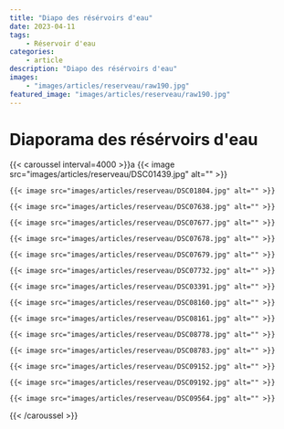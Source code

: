 ```yaml
---
title: "Diapo des résérvoirs d'eau"
date: 2023-04-11
tags: 
    - Réservoir d'eau
categories:
    - article
description: "Diapo des résérvoirs d'eau"
images:
    - "images/articles/reserveau/raw190.jpg"
featured_image: "images/articles/reserveau/raw190.jpg"
--- 
```

# Diaporama des résérvoirs d'eau

{{< caroussel interval=4000 >}}a
    {{< image src="images/articles/reserveau/DSC01439.jpg" alt="" >}} 

    {{< image src="images/articles/reserveau/DSC01804.jpg" alt="" >}} 

    {{< image src="images/articles/reserveau/DSC07638.jpg" alt="" >}} 

    {{< image src="images/articles/reserveau/DSC07677.jpg" alt="" >}} 

    {{< image src="images/articles/reserveau/DSC07678.jpg" alt="" >}} 

    {{< image src="images/articles/reserveau/DSC07679.jpg" alt="" >}} 

    {{< image src="images/articles/reserveau/DSC07732.jpg" alt="" >}} 

    {{< image src="images/articles/reserveau/DSC03391.jpg" alt="" >}} 

    {{< image src="images/articles/reserveau/DSC08160.jpg" alt="" >}} 

    {{< image src="images/articles/reserveau/DSC08161.jpg" alt="" >}} 

    {{< image src="images/articles/reserveau/DSC08778.jpg" alt="" >}} 

    {{< image src="images/articles/reserveau/DSC08783.jpg" alt="" >}} 

    {{< image src="images/articles/reserveau/DSC09152.jpg" alt="" >}} 

    {{< image src="images/articles/reserveau/DSC09192.jpg" alt="" >}} 

    {{< image src="images/articles/reserveau/DSC09564.jpg" alt="" >}} 
{{< /caroussel >}}
